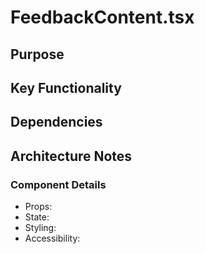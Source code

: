# FeedbackContent.tsx

## Purpose

## Key Functionality

## Dependencies

## Architecture Notes

### Component Details
- Props: 
- State: 
- Styling: 
- Accessibility: 

